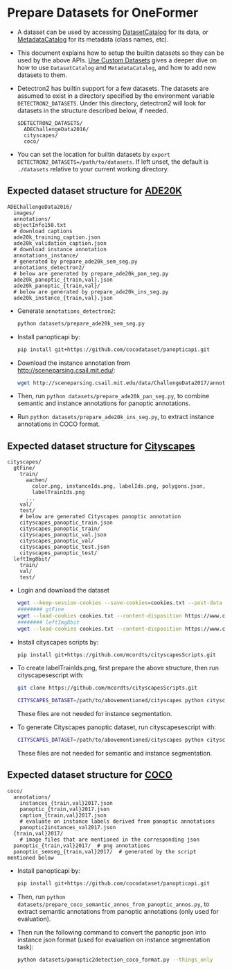 # Prepare Datasets for OneFormer

- A dataset can be used by accessing [DatasetCatalog](https://detectron2.readthedocs.io/modules/data.html#detectron2.data.DatasetCatalog) for its data, or [MetadataCatalog](https://detectron2.readthedocs.io/modules/data.html#detectron2.data.MetadataCatalog) for its metadata (class names, etc).
- This document explains how to setup the builtin datasets so they can be used by the above APIs. [Use Custom Datasets](https://detectron2.readthedocs.io/tutorials/datasets.html) gives a deeper dive on how to use `DatasetCatalog` and `MetadataCatalog`, and how to add new datasets to them.
- Detectron2 has builtin support for a few datasets. The datasets are assumed to exist in a directory specified by the environment variable `DETECTRON2_DATASETS`. Under this directory, detectron2 will look for datasets in the structure described below, if needed.

  ```text
  $DETECTRON2_DATASETS/
    ADEChallengeData2016/
    cityscapes/
    coco/
  ```

- You can set the location for builtin datasets by `export DETECTRON2_DATASETS=/path/to/datasets`. If left unset, the default is `./datasets` relative to your current working directory.


## Expected dataset structure for [ADE20K](http://sceneparsing.csail.mit.edu/)

```text
ADEChallengeData2016/
  images/
  annotations/
  objectInfo150.txt
  # download captions
  ade20k_training_caption.json
  ade20k_validation_caption.json
  # download instance annotation
  annotations_instance/
  # generated by prepare_ade20k_sem_seg.py
  annotations_detectron2/
  # below are generated by prepare_ade20k_pan_seg.py
  ade20k_panoptic_{train,val}.json
  ade20k_panoptic_{train,val}/
  # below are generated by prepare_ade20k_ins_seg.py
  ade20k_instance_{train,val}.json
```

- Generate `annotations_detectron2`:

  ```bash
  python datasets/prepare_ade20k_sem_seg.py
  ```

- Install panopticapi by:

  ```bash
  pip install git+https://github.com/cocodataset/panopticapi.git
  ```

- Download the instance annotation from <http://sceneparsing.csail.mit.edu/>:

  ```bash
  wget http://sceneparsing.csail.mit.edu/data/ChallengeData2017/annotations_instance.tar
  ```

- Then, run `python datasets/prepare_ade20k_pan_seg.py`, to combine semantic and instance annotations for panoptic annotations.

- Run `python datasets/prepare_ade20k_ins_seg.py`, to extract instance annotations in COCO format.

## Expected dataset structure for [Cityscapes](https://www.cityscapes-dataset.com/downloads/)

```text
cityscapes/
  gtFine/
    train/
      aachen/
        color.png, instanceIds.png, labelIds.png, polygons.json,
        labelTrainIds.png
      ...
    val/
    test/
    # below are generated Cityscapes panoptic annotation
    cityscapes_panoptic_train.json
    cityscapes_panoptic_train/
    cityscapes_panoptic_val.json
    cityscapes_panoptic_val/
    cityscapes_panoptic_test.json
    cityscapes_panoptic_test/
  leftImg8bit/
    train/
    val/
    test/
```

- Login and download the dataset

  ```bash
  wget --keep-session-cookies --save-cookies=cookies.txt --post-data 'username=myusername&password=mypassword&submit=Login' https://www.cityscapes-dataset.com/login/
  ######## gtFine
  wget --load-cookies cookies.txt --content-disposition https://www.cityscapes-dataset.com/file-handling/?packageID=1
  ######## leftImg8bit
  wget --load-cookies cookies.txt --content-disposition https://www.cityscapes-dataset.com/file-handling/?packageID=3
  ```

- Install cityscapes scripts by:

  ```bash
  pip install git+https://github.com/mcordts/cityscapesScripts.git
  ```

- To create labelTrainIds.png, first prepare the above structure, then run cityscapesescript with:

  ```bash
  git clone https://github.com/mcordts/cityscapesScripts.git
  ```

  ```bash
  CITYSCAPES_DATASET=/path/to/abovementioned/cityscapes python cityscapesScripts/cityscapesscripts/preparation/createTrainIdLabelImgs.py
  ```

  These files are not needed for instance segmentation.

- To generate Cityscapes panoptic dataset, run cityscapesescript with:

  ```bash
  CITYSCAPES_DATASET=/path/to/abovementioned/cityscapes python cityscapesScripts/cityscapesscripts/preparation/createPanopticImgs.py
  ```

  These files are not needed for semantic and instance segmentation.

## Expected dataset structure for [COCO](https://cocodataset.org/#download)

```text
coco/
  annotations/
    instances_{train,val}2017.json
    panoptic_{train,val}2017.json
    caption_{train,val}2017.json
    # evaluate on instance labels derived from panoptic annotations
    panoptic2instances_val2017.json
  {train,val}2017/
    # image files that are mentioned in the corresponding json
  panoptic_{train,val}2017/  # png annotations
  panoptic_semseg_{train,val}2017/  # generated by the script mentioned below
```

- Install panopticapi by:

  ```bash
  pip install git+https://github.com/cocodataset/panopticapi.git
  ```

- Then, run `python datasets/prepare_coco_semantic_annos_from_panoptic_annos.py`, to extract semantic annotations from panoptic annotations (only used for evaluation).

- Then run the following command to convert the panoptic json into instance json format (used for evaluation on instance segmentation task):

  ```bash
  python datasets/panoptic2detection_coco_format.py --things_only
  ```
